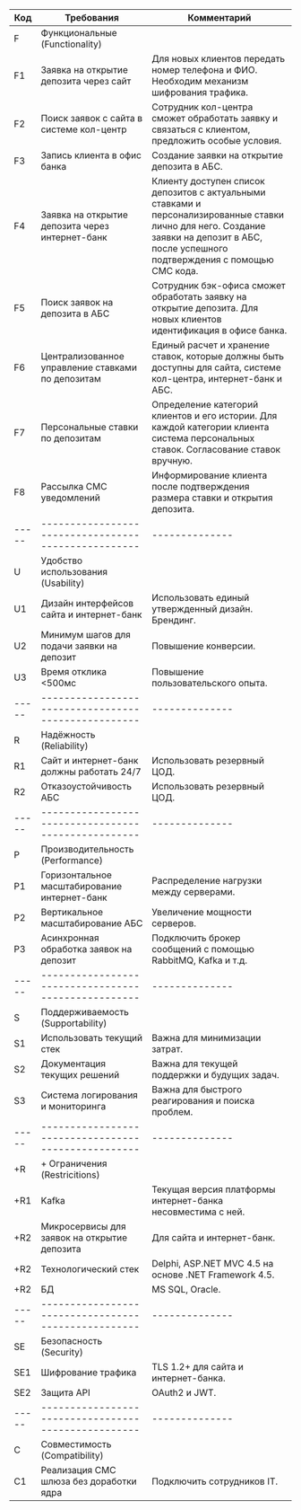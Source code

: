 | Код | Требования                                        | Комментарий  |
|-----|---------------------------------------------------|--------------|
| F   | Функциональные (Functionality)                    |              |
| F1  | Заявка на открытие депозита через сайт            | Для новых клиентов передать номер телефона и ФИО. Необходим механизм шифрования трафика.|
| F2  | Поиск заявок с сайта в системе кол-центр          | Сотрудник кол-центра сможет обработать заявку и связаться с клиентом, предложить особые условия.|
| F3  | Запись клиента в офис банка                       | Создание заявки на открытие депозита в АБС.|
| F4  | Заявка на открытие депозита через интернет-банк   | Клиенту доступен список депозитов с актуальными ставками и персонализированные ставки лично для него. Создание заявки на депозит в АБС, после успешного подтверждения с помощью СМС кода.|
| F5  | Поиск заявок на депозита в АБС                    | Сотрудник бэк-офиса сможет обработать заявку на открытие депозита. Для новых клиентов идентификация в офисе банка.|
| F6  | Централизованное управление ставками по депозитам | Единый расчет и хранение ставок, которые должны быть доступны для сайта, системе кол-центра, интернет-банк и АБС.|
| F7  | Персональные ставки по депозитам                  | Определение категорий клиентов и его истории. Для каждой категории клиента система персональных ставок. Согласование ставок вручную.|
| F8  | Рассылка СМС уведомлений                          | Информирование клиента после подтверждения размера ставки и открытия депозита.|
|-----|---------------------------------------------------|--------------|
| U   | Удобство использования (Usability) |              |
| U1  | Дизайн интерфейсов сайта и интернет-банк          | Использовать единый утвержденный дизайн. Брендинг.|
| U2  | Минимум шагов для подачи заявки на депозит        | Повышение конверсии.|
| U3  | Время отклика <500мс                              | Повышение пользовательского опыта.|
|-----|---------------------------------------------------|--------------|
| R   | Надёжность (Reliability)                          |              |
| R1  | Сайт и интернет-банк должны работать 24/7         | Использовать резервный ЦОД.|
| R2  | Отказоустойчивость АБС                            | Использовать резервный ЦОД.|
|-----|---------------------------------------------------|--------------|
| P   | Производительность (Performance)   |              |
| P1  | Горизонтальное масштабирование интернет-банк      | Распределение нагрузки между серверами.|
| P2  | Вертикальное масштабирование АБС                  | Увеличение мощности серверов.|
| P3  | Асинхронная обработка заявок на депозит           | Подключить брокер сообщений с помощью RabbitMQ, Kafka и т.д.|
|-----|---------------------------------------------------|--------------|
| S   | Поддерживаемость (Supportability)                 |              |
| S1  | Использовать текущий стек                         | Важна для минимизации затрат.|
| S2  | Документация текущих решений                      | Важна для текущей поддержки и будущих задач.|
| S3  | Система логирования и мониторинга                 | Важна для быстрого реагирования и поиска проблем.|
|-----|---------------------------------------------------|--------------|
| +R  | + Ограничения (Restricitions)                     |              |
| +R1 | Kafka                                	          | Текущая версия платформы интернет-банка несовместима с ней.|
| +R2 | Микросервисы для заявок на открытие депозита      | Для сайта и интернет-банк.|
| +R2 | Технологический стек                              | Delphi, ASP.NET MVC 4.5 на основе .NET Framework 4.5.|
| +R2 | БД                                                | MS SQL, Oracle.|
|-----|---------------------------------------------------|--------------|
| SE  | Безопасность (Security)                           |              |
| SE1 | Шифрование трафика 	                              | TLS 1.2+ для сайта и интернет-банка.|
| SE2 | Защита API                                        | OAuth2 и JWT.|
|-----|---------------------------------------------------|--------------|
| C   | Совместимость (Compatibility)                     |              |
| C1  | Реализация СМС шлюза без доработки ядра           | Подключить сотрудников IT.|

